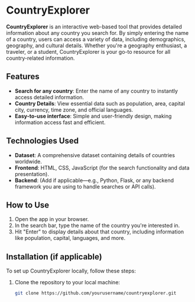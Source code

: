 # CountryExplorer

**CountryExplorer** is an interactive web-based tool that provides detailed information about any country you search for. By simply entering the name of a country, users can access a variety of data, including demographics, geography, and cultural details. Whether you're a geography enthusiast, a traveler, or a student, CountryExplorer is your go-to resource for all country-related information.

## Features
- **Search for any country**: Enter the name of any country to instantly access detailed information.
- **Country Details**: View essential data such as population, area, capital city, currency, time zone, and official languages.
- **Easy-to-use interface**: Simple and user-friendly design, making information access fast and efficient.

## Technologies Used
- **Dataset**: A comprehensive dataset containing details of countries worldwide.
- **Frontend**: HTML, CSS, JavaScript (for the search functionality and data presentation).
- **Backend**: (Add if applicable—e.g., Python, Flask, or any backend framework you are using to handle searches or API calls).
  
## How to Use

1. Open the app in your browser.
2. In the search bar, type the name of the country you're interested in.
3. Hit "Enter" to display details about that country, including information like population, capital, languages, and more.

## Installation (if applicable)

To set up CountryExplorer locally, follow these steps:

1. Clone the repository to your local machine:
   ```bash
   git clone https://github.com/yourusername/countryexplorer.git
